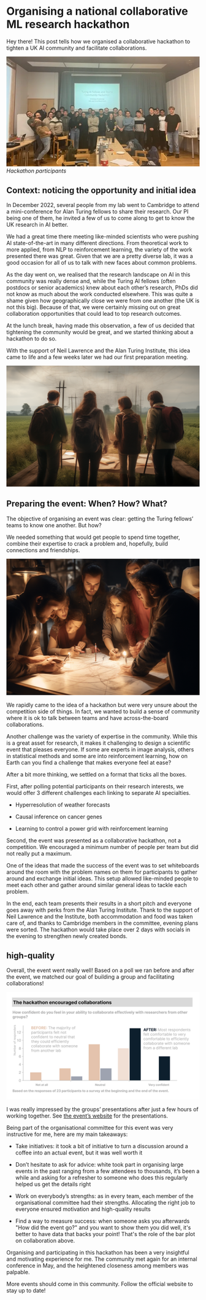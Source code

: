 
# Organising a national collaborative ML research hackathon

Hey there! This post tells how we organised a collaborative hackathon to tighten a UK AI community and facilitate collaborations.

![Group picture of the hackathon participants](./visuals/group_photo.png)
*Hackathon participants*

## Context: noticing the opportunity and initial idea

In December 2022, several people from my lab went to Cambridge to attend a mini-conference for Alan Turing fellows to share their research. Our PI being one of them, he invited a few of us to come along to get to know the UK research in AI better.

We had a great time there meeting like-minded scientists who were pushing AI state-of-the-art in many different directions. From theoretical work to more applied, from NLP to reinforcement learning, the variety of the work presented there was great. Given that we are a pretty diverse lab, it was a good occasion for all of us to talk with new faces about common problems.

As the day went on, we realised that the research landscape on AI in this community was really dense and, while the Turing AI fellows (often postdocs or senior academics) knew about each other’s research, PhDs did not know as much about the work conducted elsewhere. This was quite a shame given how geographically close we were from one another (the UK is not this big). Because of that, we were certainly missing out on great collaboration opportunities that could lead to top research outcomes.

At the lunch break, having made this observation, a few of us decided that tightening the community would be great, and we started thinking about a hackathon to do so. 

With the support of Neil Lawrence and the Alan Turing Institute, this idea came to life and a few weeks later we had our first preparation meeting.

![Illustrative image of a group of people at the beginning of a path](./visuals/filler_1.png)

## Preparing the event: When? How? What?

The objective of organising an event was clear: getting the Turing fellows’ teams to know one another. But how?

We needed something that would get people to spend time together, combine their expertise to crack a problem and, hopefully, build connections and friendships.

![Illustrative image of a group of people working on a plan](./visuals/filler_2.png)

We rapidly came to the idea of a hackathon but were very unsure about the competition side of things. In fact, we wanted to build a sense of community where it is ok to talk between teams and have across-the-board collaborations.

Another challenge was the variety of expertise in the community. While this is a great asset for research, it makes it challenging to design a scientific event that pleases everyone. If some are experts in image analysis, others in statistical methods and some are into reinforcement learning, how on Earth can you find a challenge that makes everyone feel at ease?

After a bit more thinking, we settled on a format that ticks all the boxes.

First, after polling potential participants on their research interests, we would offer 3 different challenges each linking to separate AI specialties.

- Hyperresolution of weather forecasts
    
- Causal inference on cancer genes
    
- Learning to control a power grid with reinforcement learning
    

Second, the event was presented as a collaborative hackathon, not a competition. We encouraged a minimum number of people per team but did not really put a maximum.

One of the ideas that made the success of the event was to set whiteboards around the room with the problem names on them for participants to gather around and exchange initial ideas. This setup allowed like-minded people to meet each other and gather around similar general ideas to tackle each problem.

In the end, each team presents their results in a short pitch and everyone goes away with perks from the Alan Turing Institute. Thank to the support of Neil Lawrence and the Institute, both accommodation and food was taken care of, and thanks to Cambridge members in the committee, evening plans were sorted. The hackathon would take place over 2 days with socials in the evening to strengthen newly created bonds.

## high-quality

Overall, the event went really well! Based on a poll we ran before and after the event, we matched our goal of building a group and facilitating collaborations!

![Chart of the before/after participants survey: people want to collaborate more after the event](./visuals/before_after_chart.png)

I was really impressed by the groups’ presentations after just a few hours of working together. See [the event’s website](https://uk-ai.org/e-hackathon-march-2023/) for the presentations.

Being part of the organisational committee for this event was very instructive for me, here are my main takeaways:

- Take initiatives: it took a bit of initiative to turn a discussion around a coffee into an actual event, but it was well worth it
    
- Don’t hesitate to ask for advice: white took part in organising large events in the past ranging from a few attendees to thousands, it’s been a while and asking for a refresher to someone who does this regularly helped us get the details right
    
- Work on everybody’s strengths: as in every team, each member of the organisational committee had their strengths. Allocating the right job to everyone ensured motivation and high-quality results
    
- Find a way to measure success: when someone asks you afterwards "How did the event go?" and you want to show them you did well, it's better to have data that backs your point! That's the role of the bar plot on collaboration above.
    

Organising and participating in this hackathon has been a very insightful and motivating experience for me. The community met again for an internal conference in May, and the heightened closeness among members was palpable.

More events should come in this community. Follow the official website to stay up to date!
